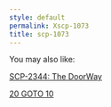 ```yaml
---
style: default
permalink: Xscp-1073
title: scp-1073
---
```

You may also like:

[SCP-2344: The DoorWay](http://scp-wiki.net/scp-2344)

[20 GOTO 10](http://scp-wiki.net/20-goto-10)
